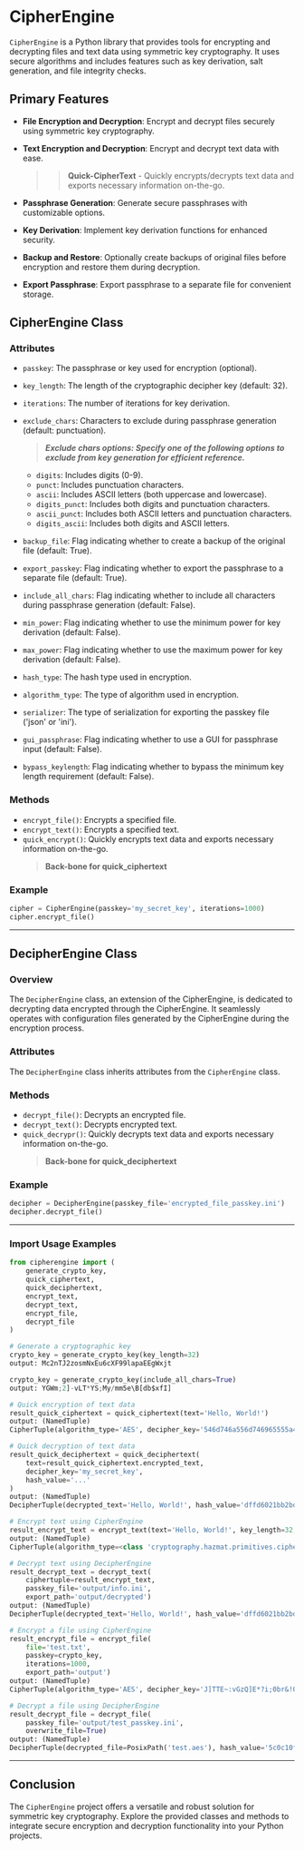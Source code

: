 # CipherEngine

`CipherEngine` is a Python library that provides tools for encrypting and decrypting files and text data using symmetric key cryptography. It uses secure algorithms and includes features such as key derivation, salt generation, and file integrity checks.

## Primary Features

- **File Encryption and Decryption**: Encrypt and decrypt files securely using symmetric key cryptography.

- **Text Encryption and Decryption**: Encrypt and decrypt text data with ease.

    >> **Quick-CipherText** - Quickly encrypts/decrypts text data and exports necessary information on-the-go.

- **Passphrase Generation**: Generate secure passphrases with customizable options.

- **Key Derivation**: Implement key derivation functions for enhanced security.

- **Backup and Restore**: Optionally create backups of original files before encryption and restore them during decryption.

- **Export Passphrase**: Export passphrase to a separate file for convenient storage.

## CipherEngine Class

### Attributes

- `passkey`: The passphrase or key used for encryption (optional).
- `key_length`: The length of the cryptographic decipher key (default: 32).
- `iterations`: The number of iterations for key derivation.
- `exclude_chars`: Characters to exclude during passphrase generation (default: punctuation).
    > ***Exclude chars options: Specify one of the following options to exclude from key generation for efficient reference.***
    - `digits`: Includes digits (0-9).
    - `punct`: Includes punctuation characters.
    - `ascii`: Includes ASCII letters (both uppercase and lowercase).
    - `digits_punct`: Includes both digits and punctuation characters.
    - `ascii_punct`: Includes both ASCII letters and punctuation characters.
    - `digits_ascii`: Includes both digits and ASCII letters.
    
- `backup_file`: Flag indicating whether to create a backup of the original file (default: True).
- `export_passkey`: Flag indicating whether to export the passphrase to a separate file (default: True).
- `include_all_chars`: Flag indicating whether to include all characters during passphrase generation (default: False).
- `min_power`: Flag indicating whether to use the minimum power for key derivation (default: False).
- `max_power`: Flag indicating whether to use the maximum power for key derivation (default: False).
- `hash_type`: The hash type used in encryption.
- `algorithm_type`: The type of algorithm used in encryption.
- `serializer`: The type of serialization for exporting the passkey file ('json' or 'ini').
- `gui_passphrase`: Flag indicating whether to use a GUI for passphrase input (default: False).
- `bypass_keylength`: Flag indicating whether to bypass the minimum key length requirement (default: False).

### Methods

- `encrypt_file()`: Encrypts a specified file.
- `encrypt_text()`: Encrypts a specified text.
- `quick_encrypt()`: Quickly encrypts text data and exports necessary information on-the-go.
    > **Back-bone for quick_ciphertext**

### Example
```python
cipher = CipherEngine(passkey='my_secret_key', iterations=1000)
cipher.encrypt_file()
```
---
## DecipherEngine Class

### Overview

The `DecipherEngine` class, an extension of the CipherEngine, is dedicated to decrypting data encrypted through the CipherEngine. It seamlessly operates with configuration files generated by the CipherEngine during the encryption process.

### Attributes

The `DecipherEngine` class inherits attributes from the `CipherEngine` class.

### Methods

- `decrypt_file()`: Decrypts an encrypted file.
- `decrypt_text()`: Decrypts encrypted text.
- `quick_decrypr()`: Quickly decrypts text data and exports necessary information on-the-go.
    > **Back-bone for quick_deciphertext**

### Example

```python
decipher = DecipherEngine(passkey_file='encrypted_file_passkey.ini')
decipher.decrypt_file()
```

---

### Import Usage Examples

```python
from cipherengine import (
    generate_crypto_key,
    quick_ciphertext,
    quick_deciphertext,
    encrypt_text,
    decrypt_text,
    encrypt_file,
    decrypt_file
)

# Generate a cryptographic key
crypto_key = generate_crypto_key(key_length=32)
output: Mc2nTJ2zosmNxEu6cXF99lapaEEgWxjt

crypto_key = generate_crypto_key(include_all_chars=True)
output: YGWm;2]-vLT*YS;My/mm5e\B[db$xfI]

# Quick encryption of text data
result_quick_ciphertext = quick_ciphertext(text='Hello, World!')
output: (NamedTuple)
CipherTuple(algorithm_type='AES', decipher_key='546d746a556d746965555a464e6b4a5256553568563035584e466c4d62553172635735536355316e4d456f3d', encrypted_text='-----BEGIN CIPHERENGINE CRYPTOGRAPHIC ENCRYPTED KEY-----gAAAAABlnW67n3zkDLzoLzpTtpOVdrzKwXI5qNsqXOV8bFL34sYekvRwxAH4WciesqC3UPUBB8H7Gklm5GQdV12ZzElZrCEtEg==', hash_type='SHA512', hash_value='dffd6021bb2bd5b0af676290809ec3a53191dd81c7f70a4b28688a362182986f', iterations=139239, iv_value=None, original_text='Hello, World!', salt_value=None)

# Quick decryption of text data
result_quick_deciphertext = quick_deciphertext(
    text=result_quick_ciphertext.encrypted_text,
    decipher_key='my_secret_key',
    hash_value='...'
)
output: (NamedTuple)
DecipherTuple(decrypted_text='Hello, World!', hash_value='dffd6021bb2bd5b0af676290809ec3a53191dd81c7f70a4b28688a362182986f')

# Encrypt text using CipherEngine
result_encrypt_text = encrypt_text(text='Hello, World!', key_length=32, export_path='output')
output: (NamedTuple)
CipherTuple(algorithm_type=<class 'cryptography.hazmat.primitives.ciphers.algorithms.AES'>, decipher_key='4p8keHiYD5snme5DVUU8UuxKY2A9aFTc', encrypted_text='QKZrhffcL1TWS2J2fg==', hash_type=<class 'cryptography.hazmat.primitives.hashes.SHA512'>, hash_value='dffd6021bb2bd5b0af676290809ec3a53191dd81c7f70a4b28688a362182986f', iterations=139239, iv_value='bbaf9031f11a2a7ac1a8e6384d73a874', original_text='Hello, World!', salt_value='ad12ab5e72028b16a77e03a0d4f7fce0')

# Decrypt text using DecipherEngine
result_decrypt_text = decrypt_text(
    ciphertuple=result_encrypt_text,
    passkey_file='output/info.ini',
    export_path='output/decrypted')
output: (NamedTuple)
DecipherTuple(decrypted_text='Hello, World!', hash_value='dffd6021bb2bd5b0af676290809ec3a53191dd81c7f70a4b28688a362182986f')

# Encrypt a file using CipherEngine
result_encrypt_file = encrypt_file(
    file='test.txt',
    passkey=crypto_key,
    iterations=1000,
    export_path='output')
output: (NamedTuple)
CipherTuple(algorithm_type='AES', decipher_key='J]TTE~:vGzQ]E*?i;0br&!0,tY+zxSN^', encrypted_file='test.aes', hash_type='SHA512', hash_value='01e675506785122a5055d79a9e8fcb919c1b7838bd1d1209cd42ac67730d1f90', iterations=69619, iv_value='b26516ae7a074299bed53bbb92ebc34f', original_file='test.aes', salt_value='8cd661ff966f42fc8174623ff51e8bdd')

# Decrypt a file using DecipherEngine
result_decrypt_file = decrypt_file(
    passkey_file='output/test_passkey.ini',
    overwrite_file=True)
output: (NamedTuple)
DecipherTuple(decrypted_file=PosixPath('test.aes'), hash_value='5c0c10f62a2798b8f4f2cbb3d677fc9330d87250d3a1b27830ab050ba21c87ab')
```

---

## Conclusion

The `CipherEngine` project offers a versatile and robust solution for symmetric key cryptography. Explore the provided classes and methods to integrate secure encryption and decryption functionality into your Python projects.